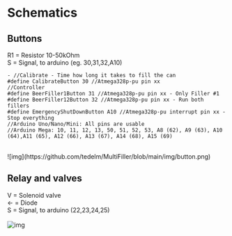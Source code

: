 # Schematics

## Buttons 
R1 = Resistor 10-50kOhm </br>
S = Signal, to arduino (eg. 30,31,32,A10)</br>

    - //Calibrate - Time how long it takes to fill the can
    #define CalibrateButton 30 //Atmega328p-pu pin xx
    //Controller
    #define BeerFiller1Button 31 //Atmega328p-pu pin xx - Only Filler #1
    #define BeerFiller12Button 32 //Atmega328p-pu pin xx - Run both fillers
    #define EmergencyShutDownButton A10 //Atmega328p-pu interrupt pin xx - Stop everything
    //Arduino Uno/Nano/Mini: All pins are usable
    //Arduino Mega: 10, 11, 12, 13, 50, 51, 52, 53, A8 (62), A9 (63), A10 (64),A11 (65), A12 (66), A13 (67), A14 (68), A15 (69)


 </br>
![img](https://github.com/tedelm/MultiFiller/blob/main/img/button.png)

## Relay and valves 
V = Solenoid valve</br>
<- = Diode </br>
S = Signal, to arduino (22,23,24,25)</br>
</br>
![img](https://github.com/tedelm/MultiFiller/blob/main/img/valveRelay.png)